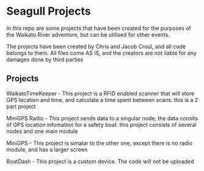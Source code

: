 # Seagull Projects

In this repo are some projects that have been created for the purposes of the Waikato River adventure, but can be utilised for other events.

The projects have been created by Chris and Jacob Croul, and all code belongs to them.
All files come AS IS, and the creators are not liable for any damages done by third parties


## Projects

WaikatoTimeKeeper - This project is a RFID enabled scanner that will store GPS location and time, and calculate a time spent between scans. this is a 2 part project

MiniGPS Radio - This project sends data to a singular node, the data consits of GPS location infomation for a safety boat. this project consists of several nodes and one main module

MiniGPS - This project is simalar to the other one, except there is no radio module, and has a larger screen

BoatDash - This project is a custom device. The code will not be uploaded
